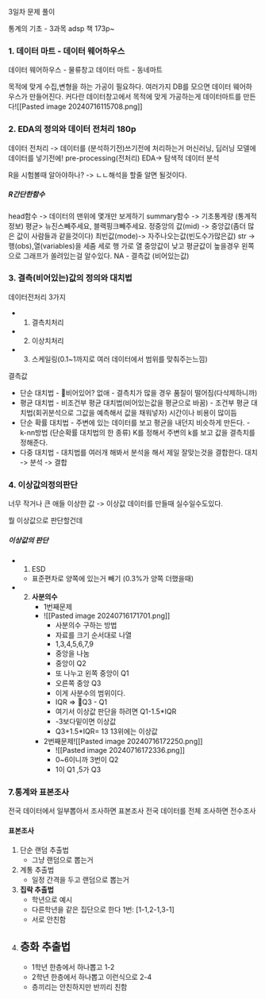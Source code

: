 3일차 문제 풀이

통계의 기초 - 3과목  adsp 책 173p~ 


### 1. 데이터 마트 - 데이터 웨어하우스
데이터 웨어하우스 - 물류창고
데이터 마트 - 동네마트

목적에 맞게 수집,변형을 하는 가공이 필요하다.
여러가지 DB를 모으면  데이터 웨어하우스가 만들어진다.
커다란 데이터창고에서 목적에 맞게 가공하는게 데이터마트를 만든다![[Pasted image 20240716115708.png]]
### 2. EDA의 정의와 데이터 전처리 180p
데이터 전처리 -> 데이터를 (분석하기전)쓰기전에 처리하는거
머신러닝, 딥러닝 모델에 데이터를 넣기전에! 
pre-processing(전처리)
EDA-> 탐색적 데이터 분석

R을 시험볼때 알아야하나? -> ㄴㄴ해석을 할줄 알면 될것이다.
##### R간단한함수
head함수 -> 데이터의 맨위에 몇개만 보게하기
summary함수 -> 기초통계량 (통계적정보)
평균> 뉴진스빼주세요, 블랙핑크빼주세요.
정중앙의 값(mid) -> 중앙값(좀더 많은 값이 사람들과 같을것이다)
최빈값(mode)-> 자주나오는값(빈도수가많은값)
str -> 행(obs),열(variables)을 세줌
세로 행 가로 열
중앙값이 낮고 평균값이 높을경우 왼쪽으로 그래프가 쏠려있는걸 알수있다. 
NA - 결측값 (비어있는값)

### 3. 결측(비어있는)값의 정의와 대치법
데이터전처리 3가지
- 1. 결측치처리
- 2. 이상치처리
- 3. 스케일링(0.1~1까지로 여러 데이터에서 범위를 맞춰주는느낌)

결측값
- 단순 대치법
		- 비어있어? 없애
		- 결측치가 많을 경우 품질이 떨어짐(다삭제하니까)
- 평균 대치법
		- 비조건부 평균 대치법(비어있는값을 평균으로 바꿈)
		- 조건부 평균 대치법(회귀분석으로 그값을 예측해서 값을 채워넣자) 시간이나 비용이 많이듬
- 단순 확률 대치법 
		- 주변에 있는 데이터를 보고 평균을 내던지 비슷하게 만든다.
		- k-nn방법 (단순확률 대치법의 한 종류)
		 K를 정해서 주변의 k를 보고 값을 결측치를 정해준다.
- 다중 대치법 
		- 대치법를 여러개 해봐서 분석을 해서 제일 잘맞는것을 결합한다. 대치 -> 분석 -> 결합

### 4. 이상값의정의판단
너무 작거나 큰 애들 이상한 값 -> 이상값
데이터를 만들때 실수일수도있다. 

뭘 이상값으로 판단할건데
##### 이상값의 판단 
- 1. ESD
	- 표준편차로 양쪽에 있는거 빼기 (0.3%가 양쪽 더했을때)
- 2. **사분의수**
		- 1번째문제
		- ![[Pasted image 20240716171701.png]]
			- 사분의수 구하는 방법 
			- 자료를 크기 순서대로 나열 
			- 1,3,4,5,6,7,9
			- 중앙을 나눔
			- 중앙이 Q2 
			- 또 나누고 왼쪽 중앙이 Q1
			- 오른쪽 중앙 Q3
			- 이게 사분수의 범위이다. 
			- IQR => Q3 - Q1
			- 여기서 이상값 판단을 하려면 Q1-1.5\*IQR
			- -3보다밑이면 이상값
			- Q3+1.5\*IQR= 13 13위에는 이상값
		- 2번째문제![[Pasted image 20240716172250.png]]
			- ![[Pasted image 20240716172336.png]]
			- 0~6이니까 3번이 Q2
			- 1이 Q1 ,5가 Q3

### 7.통계와 표본조사 
전국 데이터에서 일부뽑아서 조사하면 표본조사
전국 데이터를 전체 조사하면 전수조사

#### 표본조사
1. 단순 랜덤 추출법 
	- 그냥 랜덤으로 뽑는거
2. 계통 추출법
	- 일정 간격을 두고 랜덤으로 뽑는거
3. **집락 추출법**
	- 학년으로 예시
	- 다른학년을 같은 집단으로 한다 1번: [1-1,2-1,3-1]
	- 서로 안친함 
4. **층화 추출법**
	- 
	- 1학년 한층에서 하나뽑고 1-2
	- 2학년 한층에서 하나뽑고 이런식으로  2-4
	- 층끼리는 안친하지만 반끼리 친함